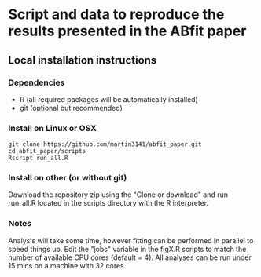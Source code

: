 # Script and data to reproduce the results presented in the ABfit paper

## Local installation instructions

### Dependencies
- R (all required packages will be automatically installed)
- git (optional but recommended)

### Install on Linux or OSX

```
git clone https://github.com/martin3141/abfit_paper.git
cd abfit_paper/scripts
Rscript run_all.R
```

### Install on other (or without git)

Download the repository zip using the "Clone or download" and run run_all.R located in the scripts directory with the R interpreter.

### Notes

Analysis will take some time, however fitting can be performed in parallel to speed things up. Edit the "jobs" variable in the figX.R scripts to match the number of available CPU cores (default = 4). All analyses can be run under 15 mins on a machine with 32 cores.
